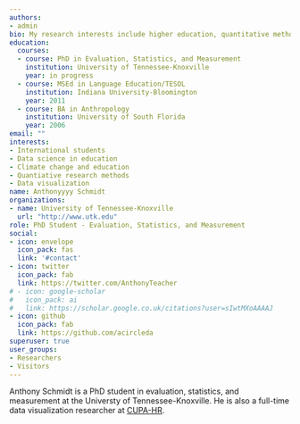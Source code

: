 ```yaml
---
authors:
- admin
bio: My research interests include higher education, quantitative methods, and data visualization.
education:
  courses:
  - course: PhD in Evaluation, Statistics, and Measurement
    institution: University of Tennessee-Knoxville
    year: in progress
  - course: MSEd in Language Education/TESOL
    institution: Indiana University-Bloomington
    year: 2011
  - course: BA in Anthropology
    institution: University of South Florida
    year: 2006
email: ""
interests:
- International students
- Data science in education
- Climate change and education
- Quantiative research methods
- Data visualization
name: Anthonyyyy Schmidt
organizations:
- name: University of Tennessee-Knoxville
  url: "http://www.utk.edu"
role: PhD Student - Evaluation, Statistics, and Measurement
social:
- icon: envelope
  icon_pack: fas
  link: '#contact'
- icon: twitter
  icon_pack: fab
  link: https://twitter.com/AnthonyTeacher
# - icon: google-scholar
#   icon_pack: ai
#   link: https://scholar.google.co.uk/citations?user=sIwtMXoAAAAJ
- icon: github
  icon_pack: fab
  link: https://github.com/acircleda
superuser: true
user_groups:
- Researchers
- Visitors
---
```


Anthony Schmidt is a PhD student in evaluation, statistics, and measurement at the Universty of Tennessee-Knoxville. He is also a full-time data visualization researcher at [CUPA-HR](http://www.cupahr.org/). 
